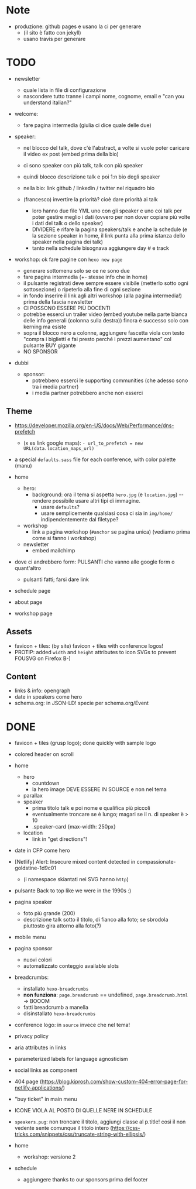 # Note

* produzione: github pages e usano la ci per generare
	* (il sito è fatto con jekyll)
	* usano travis per generare

# TODO

* newsletter
	* quale lista in file di configurazione
	* nascondere tutto tranne i campi nome, cognome, email e "can you understand italian?"

* welcome:
	* fare pagina intermedia (giulia ci dice quale delle due)

* speaker:
	* nel blocco del talk, dove c'è l'abstract, a volte si vuole poter caricare il video ex post (embed prima della bio)
	* ci sono speaker con più talk, talk con più speaker
	* quindi blocco descrizione talk e poi 1:n bio degli speaker
	* nella bio: link github / linkedin / twitter nel riquadro bio

	* (francesco) invertire la priorità? cioè dare priorità ai talk
		* loro hanno due file YML uno con gli speaker e uno coi talk per poter gestire meglio i dati (ovvero per non dover copiare più volte i dati del talk o dello speaker)
		* DIVIDERE e rifare la pagina speakers/talk e anche la schedule (e la sezione speaker in home, il link punta alla prima istanza dello speaker nella pagina dei talk)
		* tanto nella schedule bisognava aggiungere day # e track


* workshop: ok fare pagine con `hexo new page`
	* generare sottomenu solo se ce ne sono due
	* fare pagina intermedia (+- stesse info che in home)
	* il pulsante registrati deve sempre essere visibile (metterlo sotto ogni sottosezione) o ripeterlo alla fine di ogni sezione
	* in fondo inserire il link agli altri workshop (alla pagina intermedia!) prima della fascia newsletter
	* CI POSSONO ESSERE PIÙ DOCENTI
	* potrebbe esserci un trailer video (embed youtube nella parte bianca delle info generali (colonna sulla destra)) finora è successo solo con kerning ma esiste
	* sopra il blocco nero a colonne, aggiungere fascetta viola con testo "compra i biglietti e fai presto perché i prezzi aumentano" col pulsante BUY gigante
	* NO SPONSOR


* dubbi
	* sponsor:
		* potrebbero esserci le supporting communities (che adesso sono tra i media partner)
		* i media partner potrebbero anche non esserci

## Theme

* https://developer.mozilla.org/en-US/docs/Web/Performance/dns-prefetch
  * (x es link google maps): `- url_to_prefetch = new URL(data.location_maps_url)`

* a special `defaults.sass` file for each conference, with color palette (manu)

* home
	* hero: 
		* background: ora il tema si aspetta `hero.jpg` (e `location.jpg`) -- rendere possibile usare altri tipi di immagine. 
			* usare `defaults`?
			* usare semplicemente qualsiasi cosa ci sia in `img/home/` indipendentemente dal filetype?
	* workshop
		* link a pagina workshop (`#anchor` se pagina unica) (vediamo prima come si fanno i workshop)
	* newsletter
		* embed mailchimp
* dove ci andrebbero form: PULSANTI che vanno alle google form o quant'altro
  * pulsanti fatti; farsi dare link
* schedule page
* about page
* workshop page

## Assets

* favicon + tiles: (by site) favicon + tiles with conference logos!
* PROTIP: added `width` and `height` attributes to icon SVGs to prevent FOUSVG on Firefox B-)

## Content

* links & info: opengraph
* date in speakers come hero
* schema.org: in JSON-LD! specie per schema.org/Event

# DONE

* favicon + tiles (grusp logo); done quickly with sample logo
* colored header on scroll

* home
	* hero
	  * countdown
	  * la hero image DEVE ESSERE IN SOURCE e non nel tema
	* parallax
	* speaker
		* prima titolo talk e poi nome e qualifica più piccoli
		* eventualmente troncare se è lungo; magari se il n. di speaker è > 10
		* .speaker-card {max-width: 250px}
	* location
		* link in "get directions"!
* date in CFP come hero
* [Netlify] Alert: Insecure mixed content detected in compassionate-goldstine-1d9c01
  * (i namespace skiantati nei SVG hanno `http`)
* pulsante Back to top like we were in the 1990s :)
* pagina speaker
	* foto più grande (200)
	* descrizione talk sotto il titolo, di fianco alla foto; se sbrodola piuttosto gira attorno alla foto(?)
* mobile menu
* pagina sponsor
	* nuovi colori 
	* automatizzato conteggio available slots
* breadcrumbs:
	* installato `hexo-breadcrumbs`
	* **non funziona**: `page.breadcrumb` == undefined, `page.breadcrumb.html` -> BOOOM
	* fatti breadcrumb a manella
	* disinstallato `hexo-breadcrumbs`
* conference logo: in `source` invece che nel tema!
* privacy policy
* aria attributes in links
* parameterized labels for language agnosticism
* social links as component
* 404 page (https://blog.kiprosh.com/show-custom-404-error-page-for-netlify-applications/)
* "buy ticket" in main menu
* ICONE VIOLA AL POSTO DI QUELLE NERE IN SCHEDULE
* `speakers.pug`: non troncare il titolo, aggiungi classe al p.title! così il non vedente sente comunque il titolo intero (https://css-tricks.com/snippets/css/truncate-string-with-ellipsis/)
* home
	* workshop: versione 2
* schedule
	* aggiungere thanks to our sponsors prima del footer
